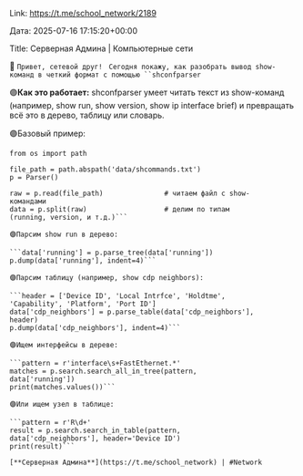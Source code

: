Link: https://t.me/school_network/2189

Дата: 2025-07-16 17:15:20+00:00

Title: Серверная Админа | Компьютерные сети

👋 `Привет, сетевой друг!
`
`Сегодня покажу, как разобрать вывод show-команд в четкий
формат с помощью ``shconfparser`

🟣**Как это работает:**
shconfparser умеет читать текст из show-команд (например,
show run, show version, show ip interface brief) и
превращать всё это в дерево, таблицу или словарь.

🟣Базовый пример:

```from shconfparser.parser import Parser
from os import path

file_path = path.abspath('data/shcommands.txt')
p = Parser()

raw = p.read(file_path)               # читаем файл с show-
командами
data = p.split(raw)                   # делим по типам
(running, version, и т.д.)```

🟣Парсим show run в дерево:

```data['running'] = p.parse_tree(data['running'])
p.dump(data['running'], indent=4)```

🟣Парсим таблицу (например, show cdp neighbors):

```header = ['Device ID', 'Local Intrfce', 'Holdtme',
'Capability', 'Platform', 'Port ID']
data['cdp_neighbors'] = p.parse_table(data['cdp_neighbors'],
header)
p.dump(data['cdp_neighbors'], indent=4)```

🟣Ищем интерфейсы в дереве:

```pattern = r'interface\s+FastEthernet.*'
matches = p.search.search_all_in_tree(pattern,
data['running'])
print(matches.values())```

🟣Или ищем узел в таблице:

```pattern = r'R\d+'
result = p.search.search_in_table(pattern,
data['cdp_neighbors'], header='Device ID')
print(result)```

[**Серверная Админа**](https://t.me/school_network) | #Network

